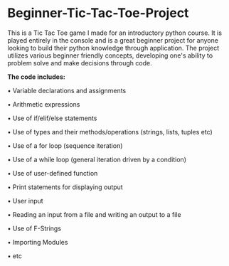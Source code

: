 # Beginner-Tic-Tac-Toe-Project
This is a Tic Tac Toe game I made for an introductory python course. It is played entirely in the console and is a great beginner project for anyone looking to build their python knowledge through application. 
The project utilizes various beginner friendly concepts, developing one's ability to problem solve and make decisions through code. 

**The code includes:**

• Variable declarations and assignments

• Arithmetic expressions

• Use of if/elif/else statements

• Use of types and their methods/operations (strings, lists, tuples etc)

• Use of a for loop (sequence iteration)

• Use of a while loop (general iteration driven by a condition)

• Use of user-defined function

• Print statements for displaying output

• User input

• Reading an input from a file and writing an output to a file

• Use of F-Strings

• Importing Modules

• etc
